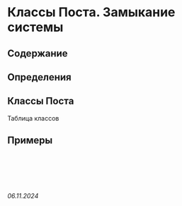 # Классы Поста. Замыкание системы

## Содержание

## Определения

## Классы Поста

Таблица классов

## Примеры


<br><br>
<br><br>

###### 06.11.2024